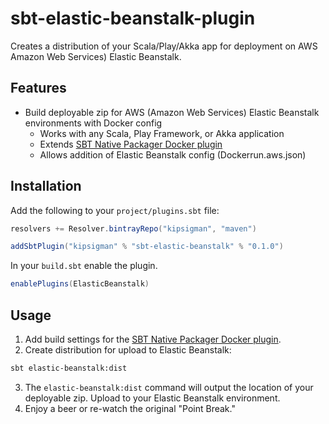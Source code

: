 # sbt-elastic-beanstalk-plugin
Creates a distribution of your Scala/Play/Akka app for deployment on AWS Amazon Web Services) Elastic Beanstalk.

## Features

* Build deployable zip for AWS (Amazon Web Services) Elastic Beanstalk environments with Docker config
  * Works with any Scala, Play Framework, or Akka application
  * Extends [SBT Native Packager Docker plugin](http://www.scala-sbt.org/sbt-native-packager/formats/docker.html)
  * Allows addition of Elastic Beanstalk config (Dockerrun.aws.json)

## Installation

Add the following to your `project/plugins.sbt` file:

```scala
resolvers += Resolver.bintrayRepo("kipsigman", "maven")

addSbtPlugin("kipsigman" % "sbt-elastic-beanstalk" % "0.1.0")
```

In your `build.sbt` enable the plugin.

```scala
enablePlugins(ElasticBeanstalk)
```

## Usage

1. Add build settings for the [SBT Native Packager Docker plugin](http://www.scala-sbt.org/sbt-native-packager/formats/docker.html).
2. Create distribution for upload to Elastic Beanstalk:

```sh
sbt elastic-beanstalk:dist
```

3. The `elastic-beanstalk:dist` command will output the location of your deployable zip. Upload to your Elastic Beanstalk environment.
4. Enjoy a beer or re-watch the original "Point Break."